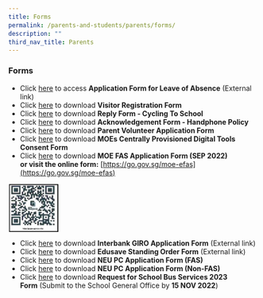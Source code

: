 ```yaml
---
title: Forms
permalink: /parents-and-students/parents/forms/
description: ""
third_nav_title: Parents
---
```

### **Forms**
*   Click&nbsp;[here](https://form.gov.sg/60b992bd50154500128a20a4)&nbsp;to access&nbsp;**Application Form for Leave of Absence**&nbsp;(External link)
*   Click&nbsp;[here](https://drive.google.com/file/d/1lNKA2z-5uJ-2dyf443pZ_M2CJBsOdi_K/view?usp=sharing)&nbsp;to download&nbsp;**Visitor Registration Form**
*   Click&nbsp;[here](https://drive.google.com/file/d/15jsGdMOtpLA2Pu8unhEX9h7lShBWi0Ao/view?usp=sharing)&nbsp;to download&nbsp;**Reply Form - Cycling To School**
*   Click&nbsp;[here](https://drive.google.com/file/d/1Nh11xGwwECCgnDVBuGQXszq-7DwFBF0M/view?usp=sharing)&nbsp;to download&nbsp;**Acknowledgement Form - Handphone Policy**
*   Click&nbsp;[here](https://drive.google.com/file/d/1dezhvXqSOr_zhUv1i6LPRgrUyoenvQ7k/view?usp=sharing)&nbsp;to download&nbsp;**Parent Volunteer Application Form**
*   Click&nbsp;[here](https://drive.google.com/file/d/10GgJYA4AzGqNVvSQou3ZM87Sx6qtNnyO/view)&nbsp;to download **MOEs Centrally Provisioned Digital Tools Consent Form**
*   Click&nbsp;[here](https://drive.google.com/file/d/1uLPhNXXhnJWm3tYGBanYwzUbO4SmA3rB/view?usp=sharing)&nbsp;to download&nbsp;**MOE FAS Application Form (SEP 2022)** <br>**or visit the online form:**&nbsp;[https://go.gov.sg/moe-efas](https://go.gov.sg/moe-efas)

<img align="left" style="width:20%" src="/images/formsqr.png">
<br clear="left">

*   Click&nbsp;[here](https://drive.google.com/file/d/1zTvhns3m7FHupjpyLO6UQypf_9WGPFDq/view?usp=sharing)&nbsp;to download&nbsp;**Interbank GIRO Application Form**&nbsp;(External link)
*   Click&nbsp;[here](https://drive.google.com/file/d/1LNV_xMMB4fvwl6UWeh8oR87MQ2W5vcWs/view?usp=share_link)&nbsp;to download&nbsp;**Edusave Standing Order Form**&nbsp;(External link)
*   Click&nbsp;[here](https://drive.google.com/file/d/1P8mj5pFI93fWawVPXtQ-D5R8kV-6FrQy/view?usp=sharing)&nbsp;to download&nbsp;**NEU PC Application Form (FAS)**
*   Click&nbsp;[here](https://drive.google.com/file/d/1Sqmrpo03UM8UvphKEDbmA1lxAbLpipg4/view?usp=sharing)&nbsp;to download&nbsp;**NEU PC Application Form (Non-FAS)**
*   Click&nbsp;[here](https://drive.google.com/file/d/1qnc8Kmu379RGQILT6lSl9yHFZNIABv6r/view?usp=sharing)&nbsp;to download&nbsp;**Request for School Bus Services 2023 Form**&nbsp;(Submit to the School General Office by&nbsp;**15 NOV 2022**)
